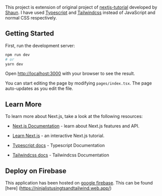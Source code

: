 This project is extension of original project of [nextjs-tutorial](https://github.com/iamshaunjp/nextjs-tutorial) developed by [Shaun](https://github.com/iamshaunjp).  I have used [Typescript](https://www.typescriptlang.org/) and [Tailwindcss](https://tailwindcss.com/) instead of JavaScript and normal CSS respectively.

  

## Getting Started

  

First, run the development server:

  

```bash
npm run dev
# or
yarn dev
```

  

Open [http://localhost:3000](http://localhost:3000) with your browser to see the result.

  

You can start editing the page by modifying `pages/index.tsx`. The page auto-updates as you edit the file.


  

## Learn More

  

To learn more about Next.js, take a look at the following resources:

  

- [Next.js Documentation](https://nextjs.org/docs) - learn about Next.js features and API.

- [Learn Next.js](https://nextjs.org/learn) - an interactive Next.js tutorial.

- [Typescript docs](https://www.typescriptlang.org/docs/) - Typescript Documentation

- [Tailwindcss docs](https://tailwindcss.com/docs/) - Tailwindcss Documentation


## Deploy on Firebase

  

This application has been hosted on  [google firebase](https://firebase.google.com/). This can be found [here] (https://ninjalistusingtsandtailwind.web.app/)

